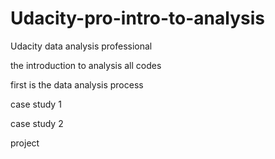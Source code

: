 # Udacity-pro-intro-to-analysis

Udacity data analysis professional 

the introduction to analysis all codes 

first is the data analysis process 

case study 1 

case study 2 

project 
